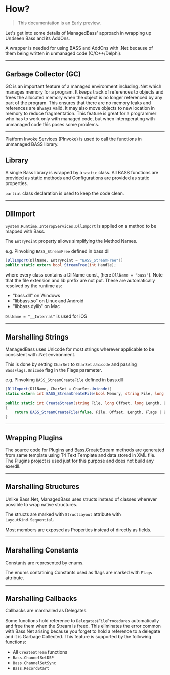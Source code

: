 # How?
> This documentation is an Early preview.

Let's get into some details of ManagedBass' approach in wrapping up Un4seen Bass and its AddOns.

A wrapper is needed for using BASS and AddOns with .Net because of them being written in unmanaged code (C/C++/Delphi).

---
## Garbage Collector (GC)
GC is an important feature of a managed environment including .Net which manages memory for a program.
It keeps track of references to objects and frees the allocated memory when the object is no longer referenced by any part of the program.
This ensures that there are no memory leaks and references are always valid.
It may also move objects to new location in memory to reduce fragmentation.
This feature is great for a programmer who has to work only with managed code, but when interoperating with unmanaged code this poses some problems.

---

Platform Invoke Services (PInvoke) is used to call the functions in unmanaged BASS library.

## Library
A single Bass library is wrapped by a `static` class.
All BASS functions are provided as static methods and Configurations are provided as static properties. 

`partial` class declaration is used to keep the code clean.

---
## DllImport
`System.Runtime.InteropServices.DllImport` is applied on a method to be mapped with Bass.

The `EntryPoint` property allows simplifying the Method Names.

e.g. PInvoking `BASS_StreamFree` defined in bass.dll
```csharp
[DllImport(DllName, EntryPoint = "BASS_StreamFree")]
public static extern bool StreamFree(int Handle);
``` 

where every class contains a DllName const, (here `DllName = "bass"`).
Note that the file extension and lib prefix are not put.
These are automatically resolved by the runtime as:
- "bass.dll" on Windows
- "libbass.so" on Linux and Android
- "libbass.dylib" on Mac

`DllName = "__Internal"` is used for iOS

---
## Marshalling Strings
ManagedBass uses Unicode for most strings wherever applicable to be consistent with .Net environment.

This is done by setting `CharSet` to `CharSet.Unicode` and passing `BassFlags.Unicode` flag in the Flags parameter.

e.g. PInvoking `BASS_StreamCreateFile` defined in bass.dll
```csharp
[DllImport(DllName, CharSet = CharSet.Unicode)]
static extern int BASS_StreamCreateFile(bool Memory, string File, long Offset, long Length, BassFlags Flags);

public static int CreateStream(string File, long Offset, long Length, BassFlags Flags)
{
    return BASS_StreamCreateFile(false, File, Offset, Length, Flags | BassFlags.Unicode);
}
```

---
## Wrapping Plugins
The source code for Plugins and Bass.CreateStream methods are generated from same template using T4 Text Template and data stored in XML file.
The Plugins project is used just for this purpose and does not build any exe/dll.

---
## Marshalling Structures
Unlike Bass.Net, ManagedBass uses structs instead of classes wherever possible to wrap native structures.

The structs are marked with `StructLayout` attribute with `LayoutKind.Sequential`.

Most members are exposed as Properties instead of directly as fields.

---
## Marshalling Constants
Constants are represented by enums.

The enums contatining Constants used as flags are marked with `Flags` attribute.

---
## Marshalling Callbacks
Callbacks are marshalled as Delegates.

Some functions hold reference to `Delegates`/`FileProcedures` automatically and free them when the Stream is freed.
This eliminates the error common with Bass.Net arising because you forget to hold a reference to a delegate and it is Garbage Collected.
This feature is supported by the following functions:
- All `CreateStream` functions
- `Bass.ChannelSetDSP`
- `Bass.ChannelSetSync`
- `Bass.RecordStart`